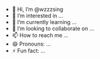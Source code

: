 - 👋 Hi, I’m @wzzzsing
- 👀 I’m interested in ...
- 🌱 I’m currently learning ...
- 💞️ I’m looking to collaborate on ...
- 📫 How to reach me ...
- 😄 Pronouns: ...
- ⚡ Fun fact: ...

<!---
wzzzsing/wzzzsing is a ✨ special ✨ repository because its `README.md` (this file) appears on your GitHub profile.
You can click the Preview link to take a look at your changes.
--->
